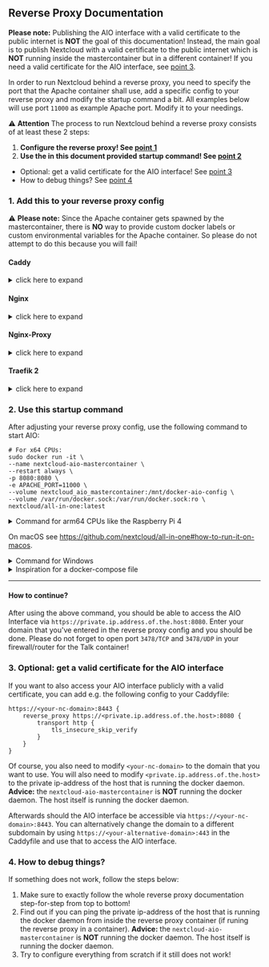 ## Reverse Proxy Documentation

**Please note:** Publishing the AIO interface with a valid certificate to the public internet is **NOT** the goal of this documentation! Instead, the main goal is to publish Nextcloud with a valid certificate to the public internet which is **NOT** running inside the mastercontainer but in a different container! If you need a valid certificate for the AIO interface, see [point 3](#3-optional-get-a-valid-certificate-for-the-aio-interface). 

In order to run Nextcloud behind a reverse proxy, you need to specify the port that the Apache container shall use, add a specific config to your reverse proxy and modify the startup command a bit. All examples below will use port `11000` as example Apache port. Modify it to your needings.

⚠ **Attention** The process to run Nextcloud behind a reverse proxy consists of at least these 2 steps:
1. **Configure the reverse proxy! See [point 1](#1-add-this-to-your-reverse-proxy-config)**
1. **Use the in this document provided startup command! See [point 2](#2-use-this-startup-command)**
- Optional: get a valid certificate for the AIO interface! See [point 3](#3-optional-get-a-valid-certificate-for-the-aio-interface)
- How to debug things? See [point 4](#4-how-to-debug-things)

### 1. Add this to your reverse proxy config

⚠ **Please note:** Since the Apache container gets spawned by the mastercontainer, there is **NO** way to provide custom docker labels or custom environmental variables for the Apache container. So please do not attempt to do this because you will fail!

#### Caddy

<details>

<summary>click here to expand</summary>

Add this to your Caddyfile:

```
https://<your-nc-domain>:443 {
    header Strict-Transport-Security max-age=31536000;
    reverse_proxy <private.ip.address.of.the.host>:11000
}
```

Of course you need to modify `<your-nc-domain>` to the domain on which you want to run Nextcloud. Also you need to modify `<private.ip.address.of.the.host>` to the private ip-address of the host that is running the docker daemon. **Advice:** the `nextcloud-aio-mastercontainer` is **NOT** running the docker daemon. The host itself is running the docker daemon.

</details>

#### Nginx

<details>

<summary>click here to expand</summary>

**Disclaimer:** the config below is not working 100% correctly, yet. See e.g. https://github.com/nextcloud/all-in-one/issues/450, https://github.com/nextcloud/all-in-one/issues/447 and https://github.com/nextcloud/all-in-one/issues/491. Improvements to it are very welcome!

Add this to you nginx config:

```
location / {
        proxy_pass http://<private.ip.address.of.the.host>:11000;
        proxy_set_header X-Real-IP $remote_addr;
        proxy_set_header Host $host;
        proxy_set_header X-Forwarded-For $proxy_add_x_forwarded_for;
        client_max_body_size 0;

        # Websocket
        proxy_http_version 1.1;
        proxy_set_header Upgrade $http_upgrade;
        proxy_set_header Connection $connection_upgrade;
    }
```

Of course SSL needs to be set up as well e.g. by using certbot and your domain must be also added inside the nginx config. You will also need to modify `<private.ip.address.of.the.host>` to the private ip-address of the host that is running the docker daemon. **Advice:** the `nextcloud-aio-mastercontainer` is **NOT** running the docker daemon. The host itself is running the docker daemon.

</details>

#### Nginx-Proxy

<details>

<summary>click here to expand</summary>

Unfortunately it is not possible to configure nginx-proxy in a way that works because it completely relies on environmental variables of the docker containers itself. Providing these does not work as stated above.

</details>

#### Traefik 2

<details>

<summary>click here to expand</summary>

**Disclaimer:** It might be possible that the config below is not working 100% correctly, yet. Improvements to it are very welcome!

Add a `nc.toml` to the Treafik rules folder with the following content:

```toml
[http.routers]
    [http.routers.nc-rtr]
        entryPoints = ["https"]
        rule = "Host(<your-nc-domain>)"
        service = "nc-svc"
        middlewares = ["chain-no-auth"]
        [http.routers.nc-rtr.tls]
            certresolver = "le"

[http.services]
    [http.services.nc-svc]
        [http.services.nc-svc.loadBalancer]
            passHostHeader = true
            [[http.services.nc-svc.loadBalancer.servers]]
                url = "http://<private.ip.address.of.the.host>:11000"
```

Of course you need to modify `<your-nc-domain>` to the domain on which you want to run Nextcloud. You will also need to modify `<private.ip.address.of.the.host>` to the private ip-address of the host that is running the docker daemon. **Advice:** the `nextcloud-aio-mastercontainer` is **NOT** running the docker daemon. The host itself is running the docker daemon.

</details>

### 2. Use this startup command

After adjusting your reverse proxy config, use the following command to start AIO:

```
# For x64 CPUs:
sudo docker run -it \
--name nextcloud-aio-mastercontainer \
--restart always \
-p 8080:8080 \
-e APACHE_PORT=11000 \
--volume nextcloud_aio_mastercontainer:/mnt/docker-aio-config \
--volume /var/run/docker.sock:/var/run/docker.sock:ro \
nextcloud/all-in-one:latest
```

<details>

<summary>Command for arm64 CPUs like the Raspberry Pi 4</summary>

```
# For arm64 CPUs:
sudo docker run -it \
--name nextcloud-aio-mastercontainer \
--restart always \
-p 8080:8080 \
-e APACHE_PORT=11000 \
--volume nextcloud_aio_mastercontainer:/mnt/docker-aio-config \
--volume /var/run/docker.sock:/var/run/docker.sock:ro \
nextcloud/all-in-one:latest-arm64
```

</details>

On macOS see https://github.com/nextcloud/all-in-one#how-to-run-it-on-macos.

<details>

<summary>Command for Windows</summary>

```
docker run -it ^
--name nextcloud-aio-mastercontainer ^
--restart always ^
-p 8080:8080 ^
-e APACHE_PORT=11000 ^
--volume nextcloud_aio_mastercontainer:/mnt/docker-aio-config ^
--volume //var/run/docker.sock:/var/run/docker.sock:ro ^
nextcloud/all-in-one:latest
```

</details>

<details>

<summary>Inspiration for a docker-compose file</summary>

Simply translate the docker run command into a docker-compose file. You can have a look at [this file](https://github.com/nextcloud/all-in-one/blob/main/docker-compose.yml) for some inspiration but you will need to modify it either way.

</details>

---

#### How to continue? 
After using the above command, you should be able to access the AIO Interface via `https://private.ip.address.of.the.host:8080`. Enter your domain that you've entered in the reverse proxy config and you should be done. Please do not forget to open port `3478/TCP` and `3478/UDP` in your firewall/router for the Talk container!

### 3. Optional: get a valid certificate for the AIO interface

If you want to also access your AIO interface publicly with a valid certificate, you can add e.g. the following config to your Caddyfile:

```
https://<your-nc-domain>:8443 {
    reverse_proxy https://<private.ip.address.of.the.host>:8080 {
        transport http {
            tls_insecure_skip_verify
        }
    }
}
```

Of course, you also need to modify `<your-nc-domain>` to the domain that you want to use. You will also need to modify `<private.ip.address.of.the.host>` to the private ip-address of the host that is running the docker daemon. **Advice:** the `nextcloud-aio-mastercontainer` is **NOT** running the docker daemon. The host itself is running the docker daemon.

Afterwards should the AIO interface be accessible via `https://<your-nc-domain>:8443`. You can alternatively change the domain to a different subdomain by using `https://<your-alternative-domain>:443` in the Caddyfile and use that to access the AIO interface.

### 4. How to debug things?
If something does not work, follow the steps below:
1. Make sure to exactly follow the whole reverse proxy documentation step-for-step from top to bottom!
1. Find out if you can ping the private ip-address of the host that is running the docker daemon from inside the reverse proxy container (if runing the reverse proxy in a container). **Advice:** the `nextcloud-aio-mastercontainer` is **NOT** running the docker daemon. The host itself is running the docker daemon.
1. Try to configure everything from scratch if it still does not work!
    <!-- - If not, you need to make that possible. In worst case, you need to use the `--network host` option when starting the reverse proxy container (if the reverse proxy is running inside a container) -->
